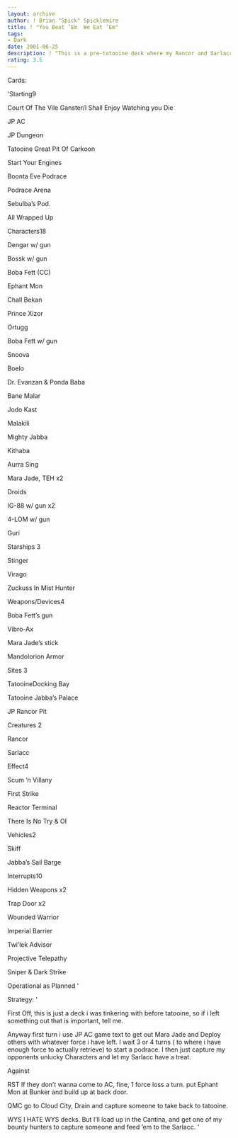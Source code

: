 ```yaml
---
layout: archive
author: ! Brian "Spick" Spicklemire
title: ! "You Beat ’Em  We Eat ’Em"
tags:
- Dark
date: 2001-06-25
description: ! "This is a pre-tatooine deck where my Rancor and Sarlacc always seem to be kept well fed."
rating: 3.5
---
```

Cards: 

'Starting9

Court Of The Vile Ganster/I Shall Enjoy Watching you Die

JP AC

JP Dungeon

Tatooine Great Pit Of Carkoon

Start Your Engines

Boonta Eve Podrace

Podrace Arena

Sebulba’s Pod.

All Wrapped Up


Characters18

Dengar w/ gun

Bossk w/ gun

Boba Fett (CC)

Ephant Mon

Chall Bekan

Prince Xizor

Ortugg

Boba Fett w/ gun

Snoova

Boelo

Dr. Evanzan & Ponda Baba

Bane Malar 

Jodo Kast

Malakili

Mighty Jabba

Kithaba

Aurra Sing

Mara Jade, TEH x2


Droids

IG-88 w/ gun x2

4-LOM w/ gun

Guri


Starships 3

Stinger

Virago

Zuckuss In Mist Hunter


Weapons/Devices4

Boba Fett’s gun

Vibro-Ax

Mara Jade’s stick

Mandolorion Armor


Sites 3

TatooineDocking Bay

Tatooine Jabba’s Palace

JP Rancor Pit


Creatures 2

Rancor

Sarlacc


Effect4

Scum ’n Villany

First Strike

Reactor Terminal

There Is No Try & OI


Vehicles2

Skiff

Jabba’s Sail Barge


Interrupts10

Hidden Weapons x2

Trap Door x2

Wounded Warrior

Imperial Barrier

Twi’lek Advisor

Projective Telepathy

Sniper & Dark Strike

Operational as Planned '

Strategy: '

First Off, this is just a deck i was tinkering with before tatooine, so if i left something out that is important, tell me.


Anyway first turn i use JP AC game text to get out Mara Jade and Deploy others with whatever force i have left. I wait 3 or 4 turns ( to where i have enough force to actually retrieve) to start a podrace. I then just capture my opponents unlucky Characters and let my Sarlacc have a treat.



Against


RST If they don’t wanna come to AC, fine, 1 force loss a turn. put Ephant Mon at Bunker and build up at back door.


QMC go to Cloud City, Drain and capture someone to take back to tatooine.


WYS I HATE WYS decks. But I’ll load up in the Cantina, and get one of my bounty hunters to capture someone and feed ’em to the Sarlacc. '